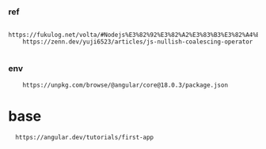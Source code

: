 ### ref 

```
    https://fukulog.net/volta/#Nodejs%E3%82%92%E3%82%A2%E3%83%B3%E3%82%A4%E3%83%B3%E3%82%B9%E3%83%88%E3%83%BC%E3%83%AB
    https://zenn.dev/yuji6523/articles/js-nullish-coalescing-operator
    
```

### env

```
    https://unpkg.com/browse/@angular/core@18.0.3/package.json
```

# base
```
  https://angular.dev/tutorials/first-app
```

